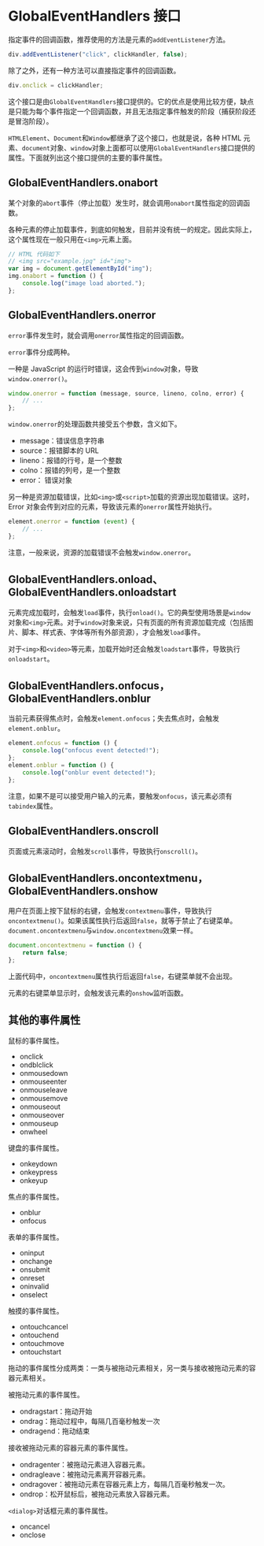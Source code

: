 # GlobalEventHandlers 接口

指定事件的回调函数，推荐使用的方法是元素的`addEventListener`方法。

```javascript
div.addEventListener("click", clickHandler, false);
```

除了之外，还有一种方法可以直接指定事件的回调函数。

```javascript
div.onclick = clickHandler;
```

这个接口是由`GlobalEventHandlers`接口提供的。它的优点是使用比较方便，缺点是只能为每个事件指定一个回调函数，并且无法指定事件触发的阶段（捕获阶段还是冒泡阶段）。

`HTMLElement`、`Document`和`Window`都继承了这个接口，也就是说，各种 HTML 元素、`document`对象、`window`对象上面都可以使用`GlobalEventHandlers`接口提供的属性。下面就列出这个接口提供的主要的事件属性。

## GlobalEventHandlers.onabort

某个对象的`abort`事件（停止加载）发生时，就会调用`onabort`属性指定的回调函数。

各种元素的停止加载事件，到底如何触发，目前并没有统一的规定。因此实际上，这个属性现在一般只用在`<img>`元素上面。

```javascript
// HTML 代码如下
// <img src="example.jpg" id="img">
var img = document.getElementById("img");
img.onabort = function () {
    console.log("image load aborted.");
};
```

## GlobalEventHandlers.onerror

`error`事件发生时，就会调用`onerror`属性指定的回调函数。

`error`事件分成两种。

一种是 JavaScript 的运行时错误，这会传到`window`对象，导致`window.onerror()`。

```javascript
window.onerror = function (message, source, lineno, colno, error) {
    // ...
};
```

`window.onerror`的处理函数共接受五个参数，含义如下。

-   message：错误信息字符串
-   source：报错脚本的 URL
-   lineno：报错的行号，是一个整数
-   colno：报错的列号，是一个整数
-   error： 错误对象

另一种是资源加载错误，比如`<img>`或`<script>`加载的资源出现加载错误。这时，Error 对象会传到对应的元素，导致该元素的`onerror`属性开始执行。

```javascript
element.onerror = function (event) {
    // ...
};
```

注意，一般来说，资源的加载错误不会触发`window.onerror`。

## GlobalEventHandlers.onload、GlobalEventHandlers.onloadstart

元素完成加载时，会触发`load`事件，执行`onload()`。它的典型使用场景是`window`对象和`<img>`元素。对于`window`对象来说，只有页面的所有资源加载完成（包括图片、脚本、样式表、字体等所有外部资源），才会触发`load`事件。

对于`<img>`和`<video>`等元素，加载开始时还会触发`loadstart`事件，导致执行`onloadstart`。

## GlobalEventHandlers.onfocus，GlobalEventHandlers.onblur

当前元素获得焦点时，会触发`element.onfocus`；失去焦点时，会触发`element.onblur`。

```javascript
element.onfocus = function () {
    console.log("onfocus event detected!");
};
element.onblur = function () {
    console.log("onblur event detected!");
};
```

注意，如果不是可以接受用户输入的元素，要触发`onfocus`，该元素必须有`tabindex`属性。

## GlobalEventHandlers.onscroll

页面或元素滚动时，会触发`scroll`事件，导致执行`onscroll()`。

## GlobalEventHandlers.oncontextmenu，GlobalEventHandlers.onshow

用户在页面上按下鼠标的右键，会触发`contextmenu`事件，导致执行`oncontextmenu()`。如果该属性执行后返回`false`，就等于禁止了右键菜单。`document.oncontextmenu`与`window.oncontextmenu`效果一样。

```javascript
document.oncontextmenu = function () {
    return false;
};
```

上面代码中，`oncontextmenu`属性执行后返回`false`，右键菜单就不会出现。

元素的右键菜单显示时，会触发该元素的`onshow`监听函数。

## 其他的事件属性

鼠标的事件属性。

-   onclick
-   ondblclick
-   onmousedown
-   onmouseenter
-   onmouseleave
-   onmousemove
-   onmouseout
-   onmouseover
-   onmouseup
-   onwheel

键盘的事件属性。

-   onkeydown
-   onkeypress
-   onkeyup

焦点的事件属性。

-   onblur
-   onfocus

表单的事件属性。

-   oninput
-   onchange
-   onsubmit
-   onreset
-   oninvalid
-   onselect

触摸的事件属性。

-   ontouchcancel
-   ontouchend
-   ontouchmove
-   ontouchstart

拖动的事件属性分成两类：一类与被拖动元素相关，另一类与接收被拖动元素的容器元素相关。

被拖动元素的事件属性。

-   ondragstart：拖动开始
-   ondrag：拖动过程中，每隔几百毫秒触发一次
-   ondragend：拖动结束

接收被拖动元素的容器元素的事件属性。

-   ondragenter：被拖动元素进入容器元素。
-   ondragleave：被拖动元素离开容器元素。
-   ondragover：被拖动元素在容器元素上方，每隔几百毫秒触发一次。
-   ondrop：松开鼠标后，被拖动元素放入容器元素。

`<dialog>`对话框元素的事件属性。

-   oncancel
-   onclose
